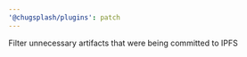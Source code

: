 ```yaml
---
'@chugsplash/plugins': patch
---
```


Filter unnecessary artifacts that were being committed to IPFS
